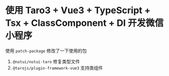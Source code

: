 # 使用 Taro3 + Vue3 + TypeScript + Tsx + ClassComponent + DI 开发微信小程序

使用 `patch-package` 修改了一下使用的包

1. `@nutui/nutui-taro` 修复类型文件
2. `@tarojs/plugin-framework-vue3` 支持类组件
